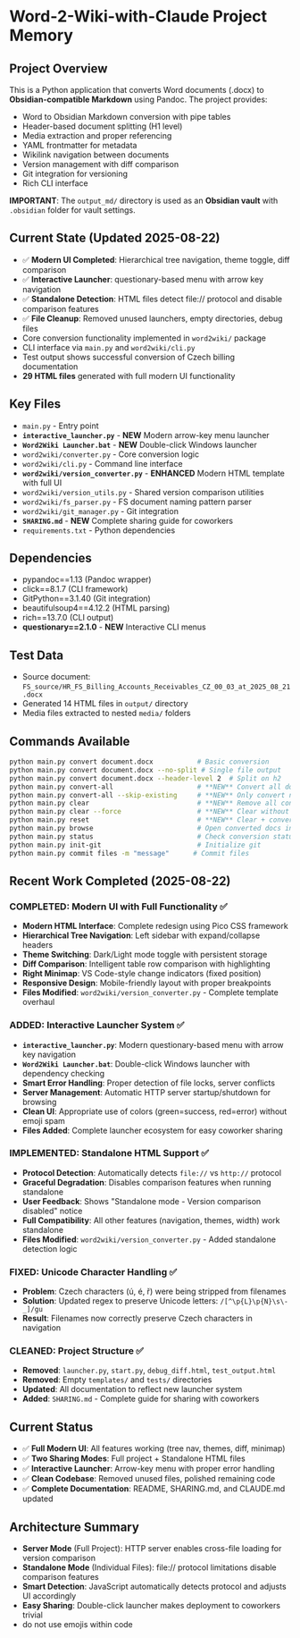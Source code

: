 # Word-2-Wiki-with-Claude Project Memory

## Project Overview
This is a Python application that converts Word documents (.docx) to **Obsidian-compatible Markdown** using Pandoc. The project provides:

- Word to Obsidian Markdown conversion with pipe tables
- Header-based document splitting (H1 level)
- Media extraction and proper referencing
- YAML frontmatter for metadata
- Wikilink navigation between documents
- Version management with diff comparison
- Git integration for versioning
- Rich CLI interface

**IMPORTANT**: The `output_md/` directory is used as an **Obsidian vault** with `.obsidian` folder for vault settings.

## Current State (Updated 2025-08-22)
- ✅ **Modern UI Completed**: Hierarchical tree navigation, theme toggle, diff comparison
- ✅ **Interactive Launcher**: questionary-based menu with arrow key navigation
- ✅ **Standalone Detection**: HTML files detect file:// protocol and disable comparison features
- ✅ **File Cleanup**: Removed unused launchers, empty directories, debug files
- Core conversion functionality implemented in `word2wiki/` package
- CLI interface via `main.py` and `word2wiki/cli.py`
- Test output shows successful conversion of Czech billing documentation
- **29 HTML files** generated with full modern UI functionality

## Key Files
- `main.py` - Entry point
- **`interactive_launcher.py`** - **NEW** Modern arrow-key menu launcher  
- **`Word2Wiki Launcher.bat`** - **NEW** Double-click Windows launcher
- `word2wiki/converter.py` - Core conversion logic
- `word2wiki/cli.py` - Command line interface
- **`word2wiki/version_converter.py`** - **ENHANCED** Modern HTML template with full UI
- `word2wiki/version_utils.py` - Shared version comparison utilities
- `word2wiki/fs_parser.py` - FS document naming pattern parser
- `word2wiki/git_manager.py` - Git integration
- **`SHARING.md`** - **NEW** Complete sharing guide for coworkers
- `requirements.txt` - Python dependencies

## Dependencies
- pypandoc==1.13 (Pandoc wrapper)
- click==8.1.7 (CLI framework)  
- GitPython==3.1.40 (Git integration)
- beautifulsoup4==4.12.2 (HTML parsing)
- rich==13.7.0 (CLI output)
- **questionary==2.1.0** - **NEW** Interactive CLI menus

## Test Data
- Source document: `FS_source/HR_FS_Billing_Accounts_Receivables_CZ_00_03_at_2025_08_21.docx`
- Generated 14 HTML files in `output/` directory
- Media files extracted to nested `media/` folders

## Commands Available
```bash
python main.py convert document.docx           # Basic conversion
python main.py convert document.docx --no-split # Single file output
python main.py convert document.docx --header-level 2  # Split on h2
python main.py convert-all                     # **NEW** Convert all documents
python main.py convert-all --skip-existing     # **NEW** Only convert new documents
python main.py clear                           # **NEW** Remove all converted files
python main.py clear --force                   # **NEW** Clear without confirmation
python main.py reset                           # **NEW** Clear + convert all (clean rebuild)
python main.py browse                          # Open converted docs in browser
python main.py status                          # Check conversion status
python main.py init-git                        # Initialize git
python main.py commit files -m "message"      # Commit files
```

## Recent Work Completed (2025-08-22)

### COMPLETED: Modern UI with Full Functionality ✅
- **Modern HTML Interface**: Complete redesign using Pico CSS framework
- **Hierarchical Tree Navigation**: Left sidebar with expand/collapse headers
- **Theme Switching**: Dark/Light mode toggle with persistent storage
- **Diff Comparison**: Intelligent table row comparison with highlighting
- **Right Minimap**: VS Code-style change indicators (fixed position)
- **Responsive Design**: Mobile-friendly layout with proper breakpoints
- **Files Modified**: `word2wiki/version_converter.py` - Complete template overhaul

### ADDED: Interactive Launcher System ✅
- **`interactive_launcher.py`**: Modern questionary-based menu with arrow key navigation
- **`Word2Wiki Launcher.bat`**: Double-click Windows launcher with dependency checking
- **Smart Error Handling**: Proper detection of file locks, server conflicts
- **Server Management**: Automatic HTTP server startup/shutdown for browsing
- **Clean UI**: Appropriate use of colors (green=success, red=error) without emoji spam
- **Files Added**: Complete launcher ecosystem for easy coworker sharing

### IMPLEMENTED: Standalone HTML Support ✅
- **Protocol Detection**: Automatically detects `file://` vs `http://` protocol  
- **Graceful Degradation**: Disables comparison features when running standalone
- **User Feedback**: Shows "Standalone mode - Version comparison disabled" notice
- **Full Compatibility**: All other features (navigation, themes, width) work standalone
- **Files Modified**: `word2wiki/version_converter.py` - Added standalone detection logic

### FIXED: Unicode Character Handling ✅
- **Problem**: Czech characters (ú, é, ř) were being stripped from filenames
- **Solution**: Updated regex to preserve Unicode letters: `/[^\p{L}\p{N}\s\-_]/gu`
- **Result**: Filenames now correctly preserve Czech characters in navigation

### CLEANED: Project Structure ✅
- **Removed**: `launcher.py`, `start.py`, `debug_diff.html`, `test_output.html`
- **Removed**: Empty `templates/` and `tests/` directories  
- **Updated**: All documentation to reflect new launcher system
- **Added**: `SHARING.md` - Complete guide for sharing with coworkers

## Current Status
- ✅ **Full Modern UI**: All features working (tree nav, themes, diff, minimap)
- ✅ **Two Sharing Modes**: Full project + Standalone HTML files
- ✅ **Interactive Launcher**: Arrow-key menu with proper error handling  
- ✅ **Clean Codebase**: Removed unused files, polished remaining code
- ✅ **Complete Documentation**: README, SHARING.md, and CLAUDE.md updated

## Architecture Summary
- **Server Mode** (Full Project): HTTP server enables cross-file loading for version comparison
- **Standalone Mode** (Individual Files): file:// protocol limitations disable comparison features
- **Smart Detection**: JavaScript automatically detects protocol and adjusts UI accordingly
- **Easy Sharing**: Double-click launcher makes deployment to coworkers trivial
- do not use emojis within code